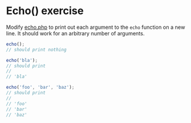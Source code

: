 # Echo() exercise

Modify [echo.php](echo.php) to print out each argument to the `echo` function on a new line. It should work for an arbitrary number of arguments.

```javascript
echo();
// should print nothing

echo('bla');
// should print
//
// 'bla'

echo('foo', 'bar', 'baz');
// should print
//
// 'foo'
// 'bar'
// 'baz'
```
